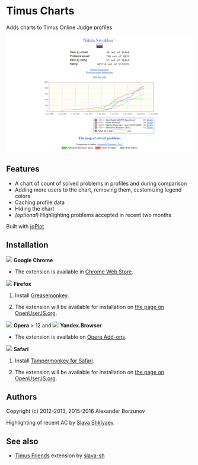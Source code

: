 Timus Charts
============

Adds charts to Timus Online Judge profiles

![Screenshot](screenshots/chrome/many-users-cropped.png)

Features
--------

* A chart of count of solved problems in profiles and during comparison
* Adding more users to the chart, removing them, customizing legend colors
* Caching profile data
* Hiding the chart
* _(optional)_ Highlighting problems accepted in recent two months

Built with [jqPlot](http://jqplot.com/).

Installation
------------

![ ](https://raw.githubusercontent.com/alrra/browser-logos/4df679ae115108c063b646c3319ec9f431c31837/src/chrome/chrome_16x16.png) **Google Chrome**

* The extension is available in [Chrome Web Store](https://chrome.google.com/webstore/detail/timus-charts/jholigcfjhipjahcjoccgkfjikkcekki).

![ ](https://raw.githubusercontent.com/alrra/browser-logos/4df679ae115108c063b646c3319ec9f431c31837/src/firefox/firefox_16x16.png) **Firefox**

1. Install [Greasemonkey](https://addons.mozilla.org/firefox/addon/greasemonkey/).

2. The extension will be available for installation on [the page on OpenUserJS.org](https://openuserjs.org/scripts/hx0/Timus_Charts).

![ ](https://raw.githubusercontent.com/alrra/browser-logos/4df679ae115108c063b646c3319ec9f431c31837/src/opera/opera_16x16.png) **Opera** > 12 and ![ ](https://raw.githubusercontent.com/alrra/browser-logos/4df679ae115108c063b646c3319ec9f431c31837/src/yandex/yandex_16x16.png) **Yandex.Browser**

* The extension is available on [Opera Add-ons](https://addons.opera.com/extensions/details/timus-charts/).

![ ](https://raw.githubusercontent.com/alrra/browser-logos/4df679ae115108c063b646c3319ec9f431c31837/src/safari/safari_16x16.png) **Safari**

1. Install [Tampermonkey for Safari](https://tampermonkey.net/index.php?ext=dhdg&browser=safari).

2. The extension will be available for installation on [the page on OpenUserJS.org](https://openuserjs.org/scripts/hx0/Timus_Charts).

Authors
-------

Copyright (c) 2012-2013, 2015-2016 Alexander Borzunov

Highlighting of recent AC by [Slava Shklyaev](https://github.com/slava-sh).

See also
--------

* [Timus Friends](https://github.com/slava-sh/timus-friends) extension by [slava-sh](https://github.com/slava-sh)
